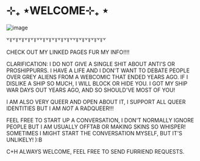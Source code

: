 # ⊹₊ ⋆WELCOME⊹₊ ⋆
![image](https://github.com/user-attachments/assets/d632cae8-a3e5-4711-b136-1a18b19508b6)

꒷꒦꒷꒦꒷꒦꒷꒦꒷꒦꒷꒷꒦꒷꒦꒷꒦꒷꒦꒷꒦꒷꒷꒦꒷꒦꒷꒦꒷꒦꒷꒦꒷

CHECK OUT MY LINKED PAGES FUR MY INFO!!!!

CLARIFICATION: I DO NOT GIVE A SINGLE SHIT ABOUT ANTI'S OR PROSHIPPURRS. I HAVE A LIFE AND I DON'T WANT TO DEBATE PEOPLE OVER GREY ALIENS FROM A WEBCOMIC THAT ENDED YEARS AGO. IF I DISLIKE A SHIP SO MUCH, I WILL BLOCK OR HIDE YOU. I GOT MY SHIP WAR DAYS OUT YEARS AGO, AND SO SHOULD'VE MOST OF YOU!

I AM ALSO VERY QUEER AND OPEN ABOUT IT, I SUPPORT ALL QUEER IDENTITIES BUT I AM *NOT* A RADQUEER!!! 

FEEL FREE TO START UP A CONVERSATION, I DON'T NORMALLY IGNORE PEOPLE BUT I AM USUALLY OFFTAB OR MAKING SKINS SO WHISPER! SOMETIMES I MIGHT START THE CONVERSATION MYSELF, BUT IT'S UNLIKELY! ):B

C+H ALWAYS WELCOME, FEEL FREE TO SEND FURRIEND REQUESTS.
